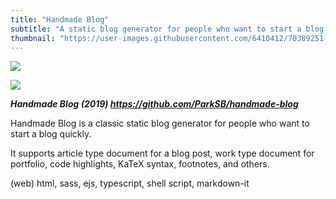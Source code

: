 ```yaml
---
title: "Handmade Blog"
subtitle: "A static blog generator for people who want to start a blog quickly"
thumbnail: "https://user-images.githubusercontent.com/6410412/70389251-36353400-1a00-11ea-91af-42a12b06c383.png"
---
```


![](https://user-images.githubusercontent.com/6410412/74082599-132a0d80-4a9f-11ea-92f8-3b8da0a86004.png)

![](https://user-images.githubusercontent.com/6410412/70389251-36353400-1a00-11ea-91af-42a12b06c383.png)

_**Handmade Blog (2019) https://github.com/ParkSB/handmade-blog**_

Handmade Blog is a classic static blog generator for people who want to start a blog quickly.

It supports article type document for a blog post, work type document for portfolio, code highlights, KaTeX syntax, footnotes, and others.

(web) html, sass, ejs, typescript, shell script, markdown-it 